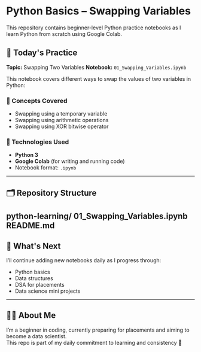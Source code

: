 # Python Basics – Swapping Variables

This repository contains beginner-level Python practice notebooks as I learn Python from scratch using Google Colab.

## 📘 Today's Practice

**Topic:** Swapping Two Variables 
**Notebook:** `01_Swapping_Variables.ipynb`

This notebook covers different ways to swap the values of two variables in Python:

### 🧠 Concepts Covered
- Swapping using a temporary variable
- Swapping using arithmetic operations
- Swapping using XOR bitwise operator

### 🔧 Technologies Used
- **Python 3**
- **Google Colab** (for writing and running code)
- Notebook format: `.ipynb`

---

## 🗂️ Repository Structure
python-learning/
     01_Swapping_Variables.ipynb
     README.md
---

## 🚀 What's Next

I’ll continue adding new notebooks daily as I progress through:
- Python basics
- Data structures
- DSA for placements
- Data science mini projects

---

## 🙋‍♀️ About Me

I’m a beginner in coding, currently preparing for placements and aiming to become a data scientist.  
This repo is part of my daily commitment to learning and consistency 💪
